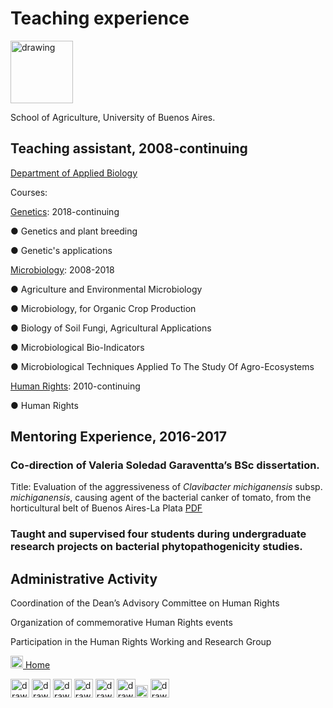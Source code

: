 # Teaching experience
[<img src="https://user-images.githubusercontent.com/57723790/68997504-1fc70d00-0886-11ea-8e3d-3eb1d24b69d2.jpg" alt="drawing" width="100"/>](https://agro.uba.ar/)

School of Agriculture, University of Buenos Aires.


## Teaching assistant,	2008-continuing

[Department of Applied Biology](https://agro.uba.ar/departamentos/biologia)

Courses:

[Genetics](https://agro.uba.ar/catedras/genetica): 2018-continuing

●	Genetics and plant breeding

●	Genetic's applications 

[Microbiology](https://agro.uba.ar/catedras/microbiologia_agricola): 2008-2018

●	Agriculture and Environmental Microbiology

●	Microbiology, for Organic Crop Production

●	Biology of Soil Fungi, Agricultural Applications

●	Microbiological Bio-Indicators

●	Microbiological Techniques Applied To The Study Of Agro-Ecosystems

[Human Rights](https://www.agro.uba.ar/GET/ddhh): 2010-continuing

●	Human Rights


## Mentoring Experience, 	2016-2017

### Co-direction of Valeria Soledad Garaventta’s BSc dissertation.
Title: Evaluation of the aggressiveness of *Clavibacter michiganensis* subsp. *michiganensis*, causing agent of the bacterial canker of tomato, from the horticultural belt of Buenos Aires-La Plata [PDF](https://github.com/ElianaWassermann/CVenglish/files/3854840/2017garaventavaleriasoledad.pdf)

### Taught and supervised four students during undergraduate research projects on bacterial phytopathogenicity studies.	


## Administrative Activity

Coordination of the Dean’s Advisory Committee on Human Rights

Organization of commemorative Human Rights events

Participation in the Human Rights Working and Research Group


[<img src="https://user-images.githubusercontent.com/57723790/69000478-17cf9300-08af-11ea-9b78-c1c25d92d5a7.png" alt="drawing" width="20"/>  Home](https://elianawassermann.github.io/CVenglish/)

[<img src="https://user-images.githubusercontent.com/57723790/69009543-dbdf1100-0934-11ea-8426-7612a55e7be3.png" alt="drawing" width="30"/>](https://elianawassermann.github.io/CVenglish/Education)
[<img src="https://user-images.githubusercontent.com/57723790/69009513-91f62b00-0934-11ea-8871-fd98576062f2.png" alt="drawing" width="30"/>](https://elianawassermann.github.io/CVenglish/Achievements)
[<img src="https://user-images.githubusercontent.com/57723790/69009478-34fa7500-0934-11ea-96cb-c80303b396d3.jpg" alt="drawing" width="30"/>](https://elianawassermann.github.io/CVenglish/ResearchExperience)
[<img src="https://user-images.githubusercontent.com/57723790/69009439-e5b44480-0933-11ea-8c7a-a59c860072fb.png" alt="drawing" width="30"/>](https://elianawassermann.github.io/CVenglish/Publications)
[<img src="https://user-images.githubusercontent.com/57723790/69009410-a7b72080-0933-11ea-8121-a513590fa685.jpg" alt="drawing" width="30"/>](https://elianawassermann.github.io/CVenglish/TeachingExperience)
[<img src="https://user-images.githubusercontent.com/57723790/69000607-199a5600-08b1-11ea-85d5-6a10820e101e.jpg" alt="drawing" width="30"/><img src="https://user-images.githubusercontent.com/57723790/69000586-dcce5f00-08b0-11ea-8ffe-79dd8abb9cde.png" alt="drawing" width="20"/>](https://elianawassermann.github.io/CVenglish/Skills_Languages)
[<img src="https://user-images.githubusercontent.com/57723790/69009564-19439e80-0935-11ea-8dc3-2d57865e2b54.jpg" alt="drawing" width="30"/>](https://elianawassermann.github.io/CVenglish/References)
